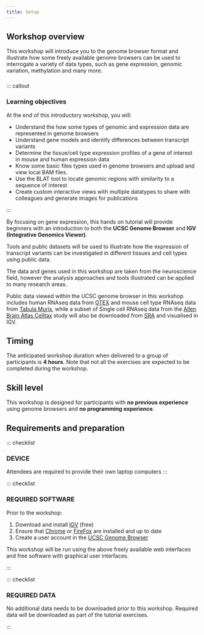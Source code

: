 ```yaml
---
title: Setup
---
```


## Workshop overview

This workshop will introduce you to the genome browser format and illustrate how 
some freely available genome browsers can be used to interrogate a variety of data types, 
such as gene expression, genomic variation, methylation and many more.

###

::: callout

### Learning objectives

At the end of this introductory workshop, you will:

-   Understand the how some types of genomic and expression data are represented in genome browsers
-   Understand gene models and identify differences between transcript variants
-   Determine the tissue/cell type expression profiles of a gene of interest in mouse and human expression data
-   Know some basic files types used in genome browsers and upload and view local BAM files.
-   Use the BLAT tool to locate genomic regions with similarity to a sequence of interest
-   Create custom interactive views with multiple datatypes to share with colleagues and generate images for publications

:::

By focusing on gene expression, this hands on tutorial will provide beginners with 
an introduction to both the **UCSC Genome Browser** and **IGV (Integrative Genomics Viewer)**. 

Tools and public datasets will be used to illustrate how the expression of transcript 
variants can be investigated in different tissues and cell types using public data.

The data and genes used in this workshop are taken from the neuroscience field, 
however the analysis approaches and tools illustrated can be applied to many research areas.

Public data viewed within the UCSC genome browser in this workshop includes 
human RNAseq data from [GTEX](https://gtexportal.org/home/) and
mouse cell type RNAseq data from [Tabula Muris](https://tabula-muris.ds.czbiohub.org/), while 
a subset of Single cell RNAseq data from 
the [Allen Brain Atlas Celltax](https://celltypes.brain-map.org/) study 
will also be downloaded from [SRA](https://www.ncbi.nlm.nih.gov/sra) and visualised in IGV. 

## Timing

The anticipated workshop duration when delivered to a group of participants is **4 hours**. 
Note that not all the exercises are expected to be completed during the workshop.

## Skill level

This workshop is designed for participants with **no previous experience** using genome browsers 
and **no programming experience**.

## Requirements and preparation

::: checklist
### DEVICE

Attendees are required to provide their own laptop computers
:::

::: checklist
### REQUIRED SOFTWARE

Prior to the workshop:

1.  Download and install [IGV](https://software.broadinstitute.org/software/igv/download) (free)
2.  Ensure that [Chrome](https://www.google.com/chrome/) or [FireFox](https://www.mozilla.org/en-US/) are installed and up to date
3.  Create a user account in the [UCSC Genome Browser](https://genome.ucsc.edu/cgi-bin/hgLogin?hgLogin.do.signupPage=1&returnto=https%3A%2F%2Fgenome.ucsc.edu%2Fcgi%2Dbin%2FhgSession%3Fhgsid%3D2907973544_r0PWRkU4aje0R8U2JQ1u6wewugzj)


This workshop will be run using the above freely available web interfaces and free software with graphical user interfaces. 

:::

::: checklist

### REQUIRED DATA

No additional data needs to be downloaded prior to this workshop. Required data will be downloaded as part of the tutorial exercises.

:::
